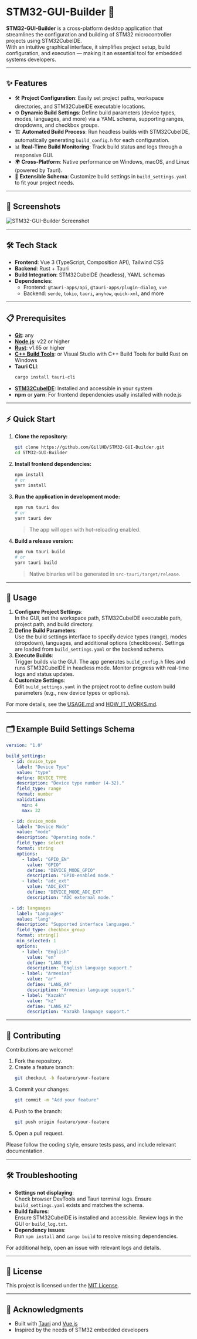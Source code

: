 # STM32-GUI-Builder 🚀

**STM32-GUI-Builder** is a cross-platform desktop application that streamlines the configuration and building of STM32 microcontroller projects using STM32CubeIDE.  
With an intuitive graphical interface, it simplifies project setup, build configuration, and execution — making it an essential tool for embedded systems developers.

---

## ✨ Features

- 🛠 **Project Configuration**: Easily set project paths, workspace directories, and STM32CubeIDE executable locations.
- ⚙️ **Dynamic Build Settings**: Define build parameters (device types, modes, languages, and more) via a YAML schema, supporting ranges, dropdowns, and checkbox groups.
- 🏗 **Automated Build Process**: Run headless builds with STM32CubeIDE, automatically generating `build_config.h` for each configuration.
- 📊 **Real-Time Build Monitoring**: Track build status and logs through a responsive GUI.
- 🌍 **Cross-Platform**: Native performance on Windows, macOS, and Linux (powered by Tauri).
- 🔧 **Extensible Schema**: Customize build settings in `build_settings.yaml` to fit your project needs.

---

## 📸 Screenshots

![STM32-GUI-Builder Screenshot](https://github.com/user-attachments/assets/e68d7f42-d053-474c-b005-6d46ec71dcfe)

---

## 🛠 Tech Stack

- **Frontend**: Vue 3 (TypeScript, Composition API), Tailwind CSS
- **Backend**: Rust + Tauri
- **Build Integration**: STM32CubeIDE (headless), YAML schemas
- **Dependencies**:
  - Frontend: `@tauri-apps/api`, `@tauri-apps/plugin-dialog`, `vue`
  - Backend: `serde`, `tokio`, `tauri`, `anyhow`, `quick-xml`, and more

---

## 📋 Prerequisites

- **[Git](https://git-scm.com/downloads)**: any
- **[Node.js](https://nodejs.org/en/)**: v22 or higher
- **[Rust](https://www.rust-lang.org/tools/install)**: v1.65 or higher
- **[C++ Build Tools](https://visualstudio.microsoft.com/ru/visual-cpp-build-tools/)**: or Visual Studio with C++ Build Tools for build Rust on Windows 
- **Tauri CLI**:  
  ```bash
  cargo install tauri-cli
  ```
- **[STM32CubeIDE](https://www.st.com/en/development-tools/stm32cubeide.html)**: Installed and accessible in your system
- **npm** or **yarn**: For frontend dependencies usally installed with node.js

---

## ⚡ Quick Start

1. **Clone the repository:**
   ```bash
   git clone https://github.com/GillHD/STM32-GUI-Builder.git
   cd STM32-GUI-Builder
   ```

2. **Install frontend dependencies:**
   ```bash
   npm install
   # or
   yarn install
   ```

3. **Run the application in development mode:**
   ```bash
   npm run tauri dev
   # or
   yarn tauri dev
   ```
   > The app will open with hot-reloading enabled.

4. **Build a release version:**
   ```bash
   npm run tauri build
   # or
   yarn tauri build
   ```
   > Native binaries will be generated in `src-tauri/target/release`.

---

## 📖 Usage

1. **Configure Project Settings**:  
   In the GUI, set the workspace path, STM32CubeIDE executable path, project path, and build directory.
2. **Define Build Parameters**:  
   Use the build settings interface to specify device types (range), modes (dropdown), languages, and additional options (checkboxes). Settings are loaded from `build_settings.yaml` or the backend schema.
3. **Execute Builds**:  
   Trigger builds via the GUI. The app generates `build_config.h` files and runs STM32CubeIDE in headless mode. Monitor progress with real-time logs and status updates.
4. **Customize Settings**:  
   Edit `build_settings.yaml` in the project root to define custom build parameters (e.g., new device types or options).

For more details, see the [USAGE.md](./USAGE.md) and [HOW_IT_WORKS.md](./HOW_IT_WORKS.md).

---

## 🗂 Example Build Settings Schema

```yaml
version: "1.0"

build_settings:
  - id: device_type
    label: "Device Type"
    value: "type"
    define: DEVICE_TYPE
    description: "Device type number (4-32)."
    field_type: range
    format: number
    validation:
      min: 4
      max: 32

  - id: device_mode
    label: "Device Mode"
    value: "mode"
    description: "Operating mode."
    field_type: select
    format: string
    options:
      - label: "GPIO_EN"
        value: "GPIO"
        define: "DEVICE_MODE_GPIO"
        description: "GPIO-enabled mode."
      - label: "adc_ext"
        value: "ADC_EXT"
        define: "DEVICE_MODE_ADC_EXT"
        description: "ADC external mode."

  - id: languages
    label: "Languages"
    value: "lang"
    description: "Supported interface languages."
    field_type: checkbox_group
    format: string[]
    min_selected: 1
    options:
      - label: "English"
        value: "en"
        define: "LANG_EN"
        description: "English language support."
      - label: "Armenian"
        value: "ar"
        define: "LANG_AR"
        description: "Armenian language support."
      - label: "Kazakh"
        value: "kz"
        define: "LANG_KZ"
        description: "Kazakh language support."
```

---

## 🤝 Contributing

Contributions are welcome!  
1. Fork the repository.
2. Create a feature branch:
   ```bash
   git checkout -b feature/your-feature
   ```
3. Commit your changes:
   ```bash
   git commit -m "Add your feature"
   ```
4. Push to the branch:
   ```bash
   git push origin feature/your-feature
   ```
5. Open a pull request.

Please follow the coding style, ensure tests pass, and include relevant documentation.

---

## 🛠 Troubleshooting

- **Settings not displaying**:  
  Check browser DevTools and Tauri terminal logs. Ensure `build_settings.yaml` exists and matches the schema.
- **Build failures**:  
  Ensure STM32CubeIDE is installed and accessible. Review logs in the GUI or `build_log.txt`.
- **Dependency issues**:  
  Run `npm install` and `cargo build` to resolve missing dependencies.

For additional help, open an issue with relevant logs and details.

---

## 📜 License

This project is licensed under the [MIT License](LICENSE).

---

## 🙌 Acknowledgments

- Built with [Tauri](https://tauri.app/) and [Vue.js](https://vuejs.org/)
- Inspired by the needs of STM32 embedded developers
